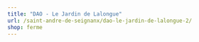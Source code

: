 ```yaml
---
title: "DAO - Le Jardin de Lalongue"
url: /saint-andre-de-seignanx/dao-le-jardin-de-lalongue-2/
shop: ferme
---
```

